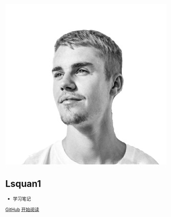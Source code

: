 ![avatar](img/sanzo.png ':size=200%')

# Lsquan1

- 学习笔记

[GitHub](<https://github.com/Lsquan1>)
[开始阅读](README.md)
